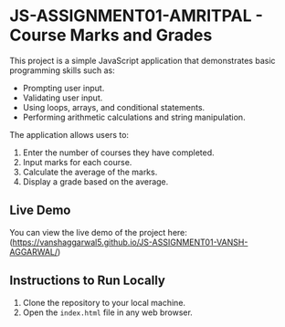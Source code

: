 # JS-ASSIGNMENT01-AMRITPAL - Course Marks and Grades

This project is a simple JavaScript application that demonstrates basic programming skills such as:
- Prompting user input.
- Validating user input.
- Using loops, arrays, and conditional statements.
- Performing arithmetic calculations and string manipulation.

The application allows users to:
1. Enter the number of courses they have completed.
2. Input marks for each course.
3. Calculate the average of the marks.
4. Display a grade based on the average.

## Live Demo

You can view the live demo of the project here: (https://vanshaggarwal5.github.io/JS-ASSIGNMENT01-VANSH-AGGARWAL/)

## Instructions to Run Locally
1. Clone the repository to your local machine.
2. Open the `index.html` file in any web browser.
